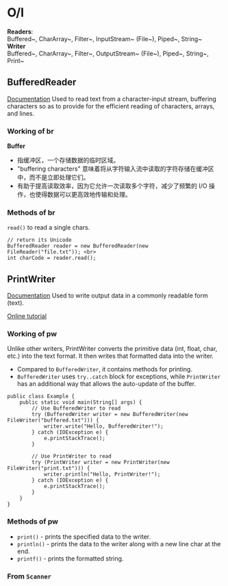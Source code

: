 # O/I 

**Readers**: <br>
Buffered~, CharArray~, Filter~, InputStream~ (File~), Piped~, String~ <br>
**Writer** <br>
Buffered~, CharArray~, Filter~, OutputStream~ (File~), Piped~, String~, Print~

## BufferedReader
[Documentation](https://docs.oracle.com/javase/8/docs/api/java/io/BufferedReader.html) Used to read text from a character-input stream, buffering characters so as to provide for the efficient reading of characters, arrays, and lines. <br>


### Working of br
**Buffer**
- 指缓冲区，一个存储数据的临时区域。
- "buffering characters" 意味着将从字符输入流中读取的字符存储在缓冲区中，而不是立即处理它们。
- 有助于提高读取效率，因为它允许一次读取多个字符，减少了频繁的 I/O 操作，也使得数据可以更高效地传输和处理。

### Methods of br

`read()` to read a single chars. <br>
```
// return its Unicode
BufferedReader reader = new BufferedReader(new FileReader("file.txt")); <br>
int charCode = reader.read();
```

## PrintWriter
[Documentation](https://docs.oracle.com/javase/8/docs/api/java/io/PrintWriter.html)
Used to write output data in a commonly readable form (text).

[Online tutorial](https://www.youtube.com/watch?v=ZKkR1CX3XDU)

### Working of pw
Unlike other writers, PrintWriter converts the primitive data (int, float, char, etc.)
into the text format. It then writes that formatted data into the writer.
- Compared to `BufferedWriter`, it contains methods for printing.
- `BufferedWriter` uses `try..catch` block for exceptions, 
while `PrintWriter` has an additional way that allows the auto-update of the buffer.
```
public class Example {
    public static void main(String[] args) {
        // Use BufferedWriter to read
        try (BufferedWriter writer = new BufferedWriter(new FileWriter("buffered.txt"))) {
            writer.write("Hello, BufferedWriter!");
        } catch (IOException e) {
            e.printStackTrace();
        }

        // Use PrintWriter to read
        try (PrintWriter writer = new PrintWriter(new FileWriter("print.txt"))) {
            writer.println("Hello, PrintWriter!");
        } catch (IOException e) {
            e.printStackTrace();
        }
    }
}
```

### Methods of pw
- `print()` - prints the specified data to the writer.
- `println()` - prints the data to the writer along with a new line char at the end.
- `printf()` - prints the formatted string.

### From `Scanner`
